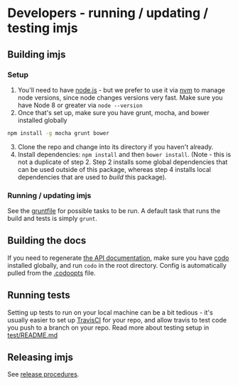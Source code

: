 # Developers - running / updating / testing imjs

## Building imjs

### Setup

1. You'll need to have [node.js](https://nodejs.org/en/download/) - but we prefer to use it via [nvm](https://github.com/creationix/nvm#installation) to manage node versions, since node changes versions very fast. Make sure you have Node 8 or greater via `node --version`
2. Once that's set up, make sure you have grunt, mocha, and bower installed globally
```bash
npm install -g mocha grunt bower
```
3. Clone the repo and change into its directory if you haven't already.
4. Install dependencies: `npm install` and then `bower install`. (Note - this is not a duplicate of step 2. Step 2 installs some global dependencies that can be used outside of this package, whereas step 4 installs local dependencies that are used to _build_ this package).

### Running / updating imjs

See the [gruntfile](gruntfile.js) for possible tasks to be run. A default task that runs the build and tests is simply `grunt`.

## Building the docs

If you need to regenerate [the API documentation](http://alexkalderimis.github.io/imjs/), make sure you have [codo](https://www.npmjs.com/package/codo) installed globally, and run `codo` in the root directory. Config is automatically pulled from the [.codoopts](.codoopts) file.

## Running tests

Setting up tests to run on your local machine can be a bit tedious - it's usually easier to set up [TravisCI](https://travis-ci.org/) for your repo, and allow travis to test code you push to a branch on your repo. Read more about testing setup in [test/README.md](test/README.md)

## Releasing imjs

See [release procedures](release-procedure.md).
